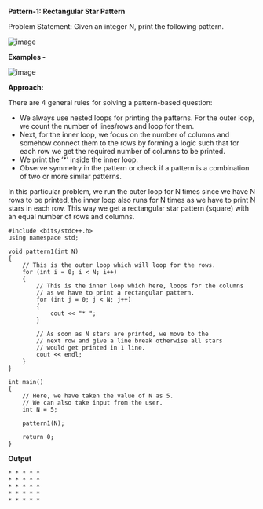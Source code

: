 **Pattern-1: Rectangular Star Pattern**

Problem Statement: Given an integer N, print the following pattern.

![image](https://github.com/itsankit07/A2Z-DSA/assets/91182445/dc44f079-e255-41c5-a724-bd91b5710851)

**Examples -**

![image](https://github.com/itsankit07/A2Z-DSA/assets/91182445/58bb24cc-13ca-4b81-9a3a-27c7c44dc280)

**Approach:**

There are 4 general rules for solving a pattern-based question: 

- We always use nested loops for printing the patterns. For the outer loop, we count the number of lines/rows and loop for them.
- Next, for the inner loop, we focus on the number of columns and somehow connect them to the rows by forming a logic such that for each row we get the required number of columns to 
  be printed.
- We print the ‘*’ inside the inner loop.
- Observe symmetry in the pattern or check if a pattern is a combination of two or more similar patterns.

In this particular problem, we run the outer loop for N times since we have N rows to be printed, the inner loop also runs for N times as we have to print N stars in each row. This way we get a rectangular star pattern (square) with an equal number of rows and columns.

```
#include <bits/stdc++.h>
using namespace std;

void pattern1(int N)
{
    // This is the outer loop which will loop for the rows.
    for (int i = 0; i < N; i++)
    {
        // This is the inner loop which here, loops for the columns
        // as we have to print a rectangular pattern.
        for (int j = 0; j < N; j++)
        {
            cout << "* ";
        }
       
        // As soon as N stars are printed, we move to the
        // next row and give a line break otherwise all stars
        // would get printed in 1 line.
        cout << endl;
    }
}

int main()
{   
    // Here, we have taken the value of N as 5.
    // We can also take input from the user.
    int N = 5;

    pattern1(N);

    return 0;
}
```


**Output**

```
* * * * *
* * * * *
* * * * *
* * * * *
* * * * *
```

